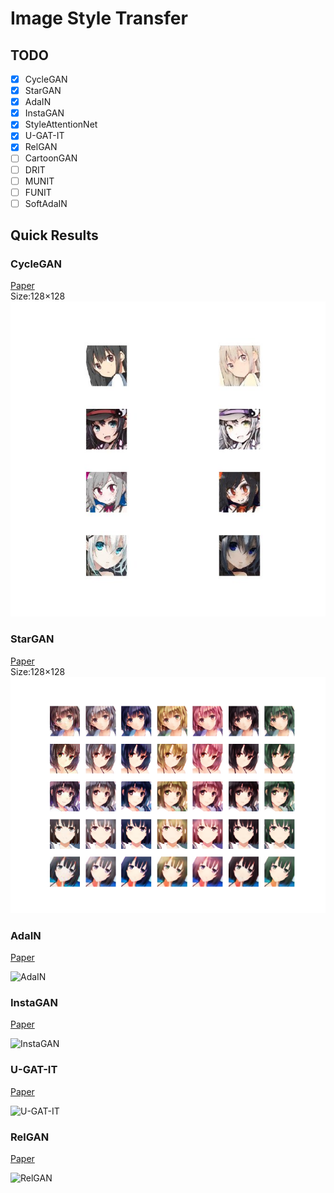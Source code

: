 # Image Style Transfer

## TODO
- [x] CycleGAN
- [x] StarGAN
- [x] AdaIN
- [x] InstaGAN
- [x] StyleAttentionNet
- [x] U-GAT-IT
- [x] RelGAN
- [ ] CartoonGAN
- [ ] DRIT
- [ ] MUNIT
- [ ] FUNIT
- [ ] SoftAdaIN

## Quick Results
### CycleGAN
[Paper](https://arxiv.org/pdf/1703.10593.pdf "here")  
Size:128×128  
![CycleGAN](./CycleGAN/result.jpg)

### StarGAN
[Paper](https://arxiv.org/abs/1711.09020 "here")  
Size:128×128  
![StarGAN](./StarGAN/result_2.png)

### AdaIN
[Paper](https://arxiv.org/pdf/1703.06868.pdf)

![AdaIN](https://github.com/SerialLain3170/Style-Transfer/blob/master/AdaIN/images/anime.png)

### InstaGAN
[Paper](https://arxiv.org/pdf/1812.10889.pdf)

![InstaGAN](https://github.com/SerialLain3170/ImageStyleTransfer/blob/master/HairStyleTransfer/result.png)

### U-GAT-IT
[Paper](https://arxiv.org/pdf/1907.10830.pdf)

![U-GAT-IT](https://github.com/SerialLain3170/ImageStyleTransfer/blob/master/UGATIT/Result.jpg)

### RelGAN
[Paper](https://arxiv.org/pdf/1908.07269.pdf)

![RelGAN](https://github.com/SerialLain3170/ImageStyleTransfer/blob/master/RelGAN/RelGAN_result.jpg)
